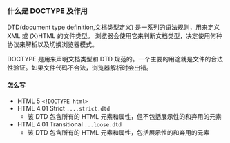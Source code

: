 ### 什么是 DOCTYPE 及作用
DTD(document type definition,文档类型定义) 是一系列的语法规则，用来定义 XML 或 (X)HTML 的文件类型。
浏览器会使用它来判断文档类型，决定使用何种协议来解析以及切换浏览器模式。

DOCTYPE 是用来声明文档类型和 DTD 规范的。一个主要的用途就是文件的合法性验证。如果文件代码不合法，浏览器解析时会出错。


#### 怎么写
- HTML 5 `<!DOCTYPE html>`
- HTML 4.01 Strict  `....strict.dtd` 
    - 该 DTD 包含所有的 HTML 元素和属性，但不包括展示性的和弃用的元素
- HTML 4.01 Transitional    `...loose.dtd`
    - 该 DTD 包含所有的 HTML 元素和属性，包括展示性的和弃用的元素